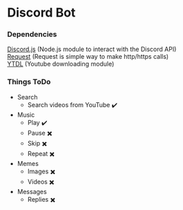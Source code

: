 # Discord Bot

### Dependencies
[Discord.js](https://www.npmjs.com/package/discord.js) (Node.js module to interact with the Discord API)  
[Request](https://www.npmjs.com/package/request) (Request is simple way to make http/https calls)   
[YTDL](https://github.com/fent/node-ytdl-core) (Youtube downloading module)  

### Things ToDo
* Search
    * Search videos from YouTube :heavy_check_mark:
* Music
    * Play :heavy_check_mark:
    * Pause :heavy_multiplication_x:
    * Skip :heavy_multiplication_x:
    * Repeat :heavy_multiplication_x:
* Memes
    * Images :heavy_multiplication_x:
    * Videos :heavy_multiplication_x:
* Messages
    * Replies :heavy_multiplication_x:
